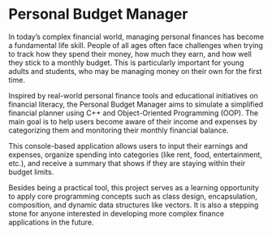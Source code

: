 # Personal Budget Manager
In today’s complex financial world, managing personal finances has become a fundamental life skill. People of all ages often face challenges when trying to track how they spend their money, how much they earn, and how well they stick to a monthly budget. This is particularly important for young adults and students, who may be managing money on their own for the first time.

Inspired by real-world personal finance tools and educational initiatives on financial literacy, the Personal Budget Manager aims to simulate a simplified financial planner using C++ and Object-Oriented Programming (OOP). The main goal is to help users become aware of their income and expenses by categorizing them and monitoring their monthly financial balance.

This console-based application allows users to input their earnings and expenses, organize spending into categories (like rent, food, entertainment, etc.), and receive a summary that shows if they are staying within their budget limits.

Besides being a practical tool, this project serves as a learning opportunity to apply core programming concepts such as class design, encapsulation, composition, and dynamic data structures like vectors. It is also a stepping stone for anyone interested in developing more complex finance applications in the future.
